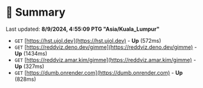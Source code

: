 # 📖 Summary
Last updated: **8/9/2024, 4:55:09 PTG "Asia/Kuala_Lumpur"**

- `GET` [https://hst.ujol.dev](https://hst.ujol.dev) - **Up** (572ms)
- `GET` [https://reddviz.deno.dev/gimme](https://reddviz.deno.dev/gimme) - **Up** (1434ms)
- `GET` [https://reddviz.amar.kim/gimme](https://reddviz.amar.kim/gimme) - **Up** (327ms)
- `GET` [https://dumb.onrender.com](https://dumb.onrender.com) - **Up** (828ms)
